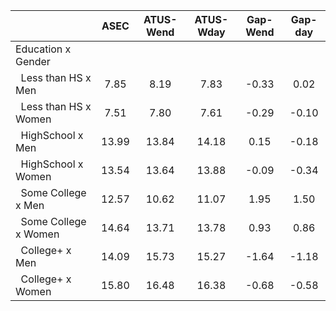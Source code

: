 
|                      |         ASEC |    ATUS-Wend |    ATUS-Wday |     Gap-Wend |      Gap-day |
| -------------------- | :----------: | :----------: | :----------: | :----------: | :----------: |
| Education x Gender   |              |              |              |              |              |
| &nbsp;&nbsp;Less than HS x Men |         7.85 |         8.19 |         7.83 |        -0.33 |         0.02 |
| &nbsp;&nbsp;Less than HS x Women |         7.51 |         7.80 |         7.61 |        -0.29 |        -0.10 |
| &nbsp;&nbsp;HighSchool x Men |        13.99 |        13.84 |        14.18 |         0.15 |        -0.18 |
| &nbsp;&nbsp;HighSchool x Women |        13.54 |        13.64 |        13.88 |        -0.09 |        -0.34 |
| &nbsp;&nbsp;Some College x Men |        12.57 |        10.62 |        11.07 |         1.95 |         1.50 |
| &nbsp;&nbsp;Some College x Women |        14.64 |        13.71 |        13.78 |         0.93 |         0.86 |
| &nbsp;&nbsp;College+ x Men |        14.09 |        15.73 |        15.27 |        -1.64 |        -1.18 |
| &nbsp;&nbsp;College+ x Women |        15.80 |        16.48 |        16.38 |        -0.68 |        -0.58 |

